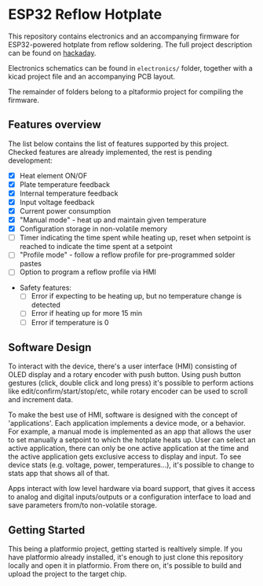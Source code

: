 ESP32 Reflow Hotplate
=====================

This repository contains electronics and an accompanying firmware for ESP32-powered hotplate from reflow soldering. The full project description can be found on [hackaday](https://hackaday.io/project/202351-reflow-soldering-hotplate).

Electronics schematics can be found in `electronics/` folder, together with a kicad project file and an accompanying PCB layout.

The remainder of folders belong to a pltaformio project for compiling the firmware. 

Features overview
-----------------

The list below contains the list of features supported by this project. Checked features are already implemented, the rest is pending development:

- [x] Heat element ON/OF
- [x] Plate temperature feedback
- [x] Internal temperature feedback
- [x] Input voltage feedback
- [x] Current power consumption
- [x] "Manual mode" - heat up and maintain given temperature
- [x] Configuration storage in non-volatile memory
- [ ] Timer indicating the time spent while heating up, reset when setpoint is reached to indicate the time spent at a setpoint
- [ ] "Profile mode" - follow a reflow profile for pre-programmed solder pastes
- [ ] Option to program a reflow profile via HMI
- Safety features:
  - [ ] Error if expecting to be heating up, but no temperature change is detected
  - [ ] Error if heating up for more 15 min
  - [ ] Error if temperature is 0

Software Design
---------------

To interact with the device, there's a user interface (HMI) consisting of OLED display and a rotary encoder with push button. Using push button gestures (click, double click and long press) it's possible to perform actions like edit/confirm/start/stop/etc, while rotary encoder can be used to scroll and increment data.

To make the best use of HMI, software is designed with the concept of 'applications'. Each application implements a device mode, or a behavior. For example, a manual mode is implemented as an app that allows the user to set manually a setpoint to which the hotplate heats up. User can select an active application, there can only be one active application at the time and the active application gets exclusive access to display and input. To see device stats (e.g. voltage, power, temperatures...), it's possible to change to stats app that shows all of that.

Apps interact with low level hardware via board support, that gives it access to analog and digital inputs/outputs or a configuration interface to load and save parameters from/to non-volatile storage.

Getting Started
---------------

This being a platformio project, getting started is realtively simple. If you have platformio already installed, it's enough to just clone this repository locally and open it in platformio. From there on, it's possible to build and upload the project to the target chip.